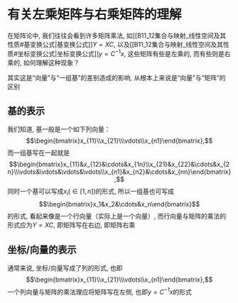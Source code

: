 # 有关左乘矩阵与右乘矩阵的理解

在矩阵论中, 我们往往会看到许多矩阵乘法, 如[[B11_12集合与映射_线性空间及其性质#基变换公式|基变换公式]]$Y=XC$, 以及[[B11_12集合与映射_线性空间及其性质#坐标变换公式|坐标变换公式]]$y=C^{-1}x$, 这些矩阵有些是左乘的, 而有些则是右乘的, 如何理解这种现象？

其实这是“向量”与“一组基”的差别造成的影响, 从根本上来说是“向量”与“矩阵”的区别

## 基的表示

我们知道, 基一般是一个如下列向量：$$\begin{bmatrix}x_{11}\\x_{21}\\\vdots\\x_{n1}\end{bmatrix},$$ 而一组基写在一起就是$$\begin{bmatrix}x_{11}&x_{12}&\cdots&x_{1n}\\x_{21}&x_{22}&\cdots&x_{2n}\\\vdots&\vdots&\vdots&\vdots\\x_{n1}&x_{n2}&\cdots&x_{nn}\end{bmatrix},$$同时一个基可以写成$x_{i}(\in[1,n])$的形式, 所以一组基也可写成$$\begin{bmatrix}x_1&x_2&\cdots&x_n\end{bmatrix}$$的形式, 看起来像是一个行向量（实际上是一个向量）, 而行向量与矩阵的乘法的形式应为$Y=XC$, 即矩阵写在右边, 即矩阵右乘

## 坐标/向量的表示

通常来说, 坐标/向量写成了列的形式, 也即$$\begin{bmatrix}x_{11}\\x_{21}\\\vdots\\x_{n1}\end{bmatrix},$$一个列向量与矩阵的乘法理应将矩阵写在左侧, 也即$y=C^{-1}x$的形式